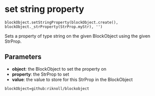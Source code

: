 # set string property

```sig
blockObject.setStringProperty(blockObject.create(), blockObject._strProperty(StrProp.myStr), '')
```

Sets a property of type string on the given BlockObject using the given StrProp.

## Parameters

* **object**: the BlockObject to set the property on
* **property**: the StrProp to set
* **value**: the value to store for this StrProp in the BlockObject

```package
blockObject=github:riknoll/blockobject
```
